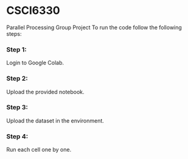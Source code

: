 # CSCI6330
Parallel Processing
Group Project
To run the code follow the following steps:
### Step 1:
Login to Google Colab.
### Step 2:
Upload the provided notebook.
### Step 3:
Upload the dataset in the environment.
### Step 4:
Run each cell one by one.
